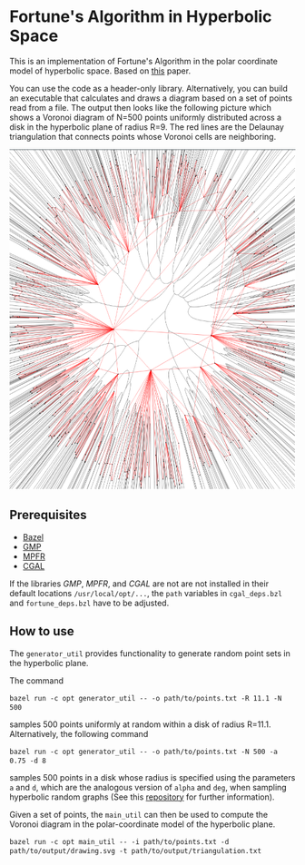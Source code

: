# Fortune's Algorithm in Hyperbolic Space

This is an implementation of Fortune's Algorithm in the polar
coordinate model of hyperbolic space. Based on
[this](https://arxiv.org/abs/2112.02553) paper.

You can use the code as a header-only library. Alternatively, you can
build an executable that calculates and draws a diagram based on a set
of points read from a file. The output then looks like the following
picture which shows a Voronoi diagram of N=500 points uniformly
distributed across a disk in the hyperbolic plane of radius R=9. The
red lines are the Delaunay triangulation that connects points whose
Voronoi cells are neighboring.

<p align="center">
<img src="example/voronoi_example.png" width="600" height="600" />
</p>

## Prerequisites

- [Bazel](https://bazel.build)
- [GMP](https://gmplib.org)
- [MPFR](https://www.mpfr.org)
- [CGAL](https://www.cgal.org)

If the libraries _GMP_, _MPFR_, and _CGAL_ are not are not installed
in their default locations `/usr/local/opt/...`, the `path` variables
in `cgal_deps.bzl` and `fortune_deps.bzl` have to be adjusted.  

## How to use

The `generator_util` provides functionality to generate random point
sets in the hyperbolic plane.

The command
```
bazel run -c opt generator_util -- -o path/to/points.txt -R 11.1 -N 500
```
samples 500 points uniformly at random within a disk of radius R=11.1.
Alternatively, the following command
```
bazel run -c opt generator_util -- -o path/to/points.txt -N 500 -a 0.75 -d 8
```
samples 500 points in a disk whose radius is specified using the
parameters `a` and `d`, which are the analogous version of `alpha` and
`deg`, when sampling hyperbolic random graphs (See this
[repository](https://github.com/chistopher/girgs) for further
information).

Given a set of points, the `main_util` can then be used to compute the
Voronoi diagram in the polar-coordinate model of the hyperbolic plane.
```
bazel run -c opt main_util -- -i path/to/points.txt -d path/to/output/drawing.svg -t path/to/output/triangulation.txt 
```
